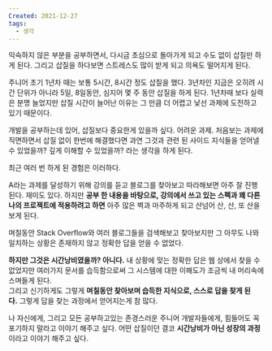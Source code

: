 ```yaml
---
Created: 2021-12-27
tags:
  - 생각
---
```

익숙하지 않은 부분을 공부하면서, 다시금 초심으로 돌아가게 되고 수도 없이 삽질만 하게 된다. 그리고 삽질을 하다보면 스트레스도 많이 받게 되고 의욕도 떨어지게 된다.

주니어 초기 1년차 때는 보통 5시간, 8시간 정도 삽질을 했다. 3년차인 지금은 오히려 시간 단위가 아니라 5일, 8일동안, 심지어 몇 주 동안 삽질을 하게 된다. 1년차때 보다 실력은 분명 늘었지만 삽질 시간이 늘어난 이유는 그 만큼 더 어렵고 낯선 과제에 도전하고 있기 때문이다.

개발을 공부하는데 있어, 삽질보다 중요한게 있을까 싶다. 어려운 과제. 처음보는 과제에 직면하면서 삽질 없이 한번에 해결했다면 과연 그것과 관련 된 사이드 지식들을 얻어낼 수 있었을까? 깊게 이해할 수 있었을까? 라는 생각을 하게 된다.

최근 여러 번 하게 된 경험은 이러하다.

A라는 과제를 달성하기 위해 강의를 듣고 블로그를 찾아보고 따라해보면 아주 잘 진행 된다. 재미도 있다. 하지만 **공부 한 내용을 바탕으로, 강의에서 쓰고 있는 스펙과 꽤 다른 나의 프로젝트에 적용하려고 하면** 아주 많은 벽과 마주하게 되고 산넘어 산, 산, 또 산을 보게 된다.

며칠동안 Stack Overflow와 여러 블로그들을 검색해보고 찾아보지만 그 아무도 나와 일치하는 상황은 존재하지 않고 정확한 답을 얻을 수 없었다.

**하지만 그것은 시간낭비였을까? 아니다.** 내 상황에 맞는 정확한 답은 웹 상에서 찾을 수 없었지만 여러가지 문서를 습득함으로써 그 시스템에 대한 이해도가 조금씩 내 머리속에 스며들게 된다.  
그리고 신기하게도 그렇게 **며칠동안 찾아보며 습득한 지식으로, 스스로 답을 찾게 된다.** 그렇게 답을 찾는 과정에서 얻어지는게 참 많다.

나 자신에게, 그리고 모든 공부하고있는 존경스러운 주니어 개발자들에게, 힘들어도 꼭 포기하지 말라고 이야기 해주고 싶다. 어떤 삽질이던 결코 **시간낭비가 아닌 성장의 과정**이라고 이야기 해주고 싶다.